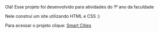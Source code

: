 Olá! Esse projeto foi desenvolvido para atividades do 1º ano da faculdade

Nele construí um site utilizando HTML e CSS :)

Para acessar o projeto clique: <a href="https://smartcitygs.netlify.app">Smart Cities<a/>

